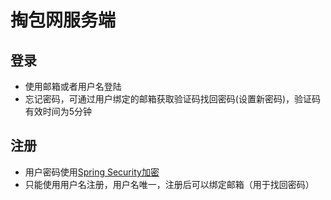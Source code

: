 # 掏包网服务端

## 登录
- 使用邮箱或者用户名登陆
- 忘记密码，可通过用户绑定的邮箱获取验证码找回密码(设置新密码)，验证码有效时间为5分钟
## 注册
- 用户密码使用[Spring Security加密](https://blog.csdn.net/pyycsd/article/details/102803132?utm_medium=distribute.pc_relevant.none-task-blog-title-6&spm=1001.2101.3001.4242)
- 只能使用用户名注册，用户名唯一，注册后可以绑定邮箱（用于找回密码）